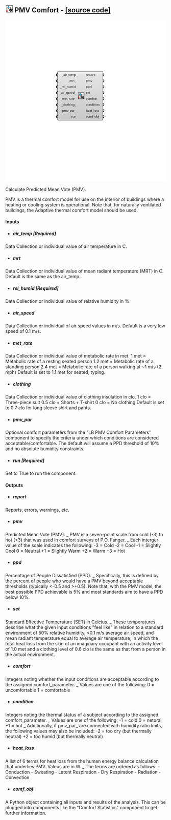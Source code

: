 ## ![](../../images/icons/PMV_Comfort.png) PMV Comfort - [[source code]](https://github.com/ladybug-tools/ladybug-grasshopper/blob/master/ladybug_grasshopper/src//LB%20PMV%20Comfort.py)

![](../../images/components/PMV_Comfort.png)

Calculate Predicted Mean Vote (PMV).
 

PMV is a thermal comfort model for use on the interior of buildings
 where a heating or cooling system is operational.
 Note that, for naturally ventilated buildings, the Adaptive thermal
 comfort model should be used.
 



#### Inputs
* ##### air_temp [Required]
Data Collection or individual value of air temperature in C. 
* ##### mrt 
Data Collection or individual value of mean radiant temperature (MRT) in C. Default is the same as the air_temp.. 
* ##### rel_humid [Required]
Data Collection or individual value of relative humidity in %. 
* ##### air_speed 
Data Collection or individual of air speed values in m/s. Default is a very low speed of 0.1 m/s. 
* ##### met_rate 
Data Collection or individual value of metabolic rate in met. 
1 met = Metabolic rate of a resting seated person 1.2 met = Metabolic rate of a standing person 2.4 met = Metabolic rate of a person walking at ~1 m/s (2 mph) Default is set to 1.1 met for seated, typing. 
* ##### clothing 
Data Collection or individual value of clothing insulation in clo. 
1 clo = Three-piece suit 0.5 clo = Shorts + T-shirt 0 clo = No clothing Default is set to 0.7 clo for long sleeve shirt and pants. 
* ##### pmv_par 
Optional comfort parameters from the "LB PMV Comfort Parameters" component to specify the criteria under which conditions are considered acceptable/comfortable. The default will assume a PPD threshold of 10% and no absolute humidity constraints. 
* ##### run [Required]
Set to True to run the component. 

#### Outputs
* ##### report
Reports, errors, warnings, etc.
* ##### pmv
Predicted Mean Vote (PMV). _ PMV is a seven-point scale from cold (-3) to hot (+3) that was used in comfort surveys of P.O. Fanger. _ Each interger value of the scale indicates the following: -3 = Cold -2 = Cool -1 = Slightly Cool 0 = Neutral +1 = Slightly Warm +2 = Warm +3 = Hot
* ##### ppd
Percentage of People Dissatisfied (PPD). _ Specifically, this is defined by the percent of people who would have a PMV beyond acceptable thresholds (typically <-0.5 and >+0.5). Note that, with the PMV model, the best possible PPD achievable is 5% and most standards aim to have a PPD below 10%.
* ##### set
Standard Effective Temperature (SET) in Celcius. _ These temperatures describe what the given input conditions "feel like" in relation to a standard environment of 50% relative humidity, <0.1 m/s average air speed, and mean radiant temperature equal to average air temperature, in which the total heat loss from the skin of an imaginary occupant with an activity level of 1.0 met and a clothing level of 0.6 clo is the same as that from a person in the actual environment.
* ##### comfort
Integers noting whether the input conditions are acceptable according to the assigned comfort_parameter. _ Values are one of the following: 0 = uncomfortable 1 = comfortable
* ##### condition
Integers noting the thermal status of a subject according to the assigned comfort_parameter. _ Values are one of the following: -1 = cold 0 = netural +1 = hot _ Additionally, if pmv_par_ are connected with humidity ratio lmits, the following values may also be included: -2 = too dry (but thermally neutral) +2 = too humid (but thermally neutral)
* ##### heat_loss
A list of 6 terms for heat loss from the human energy balance calculation that underlies PMV. Valeus are in W. _ The terms are ordered as follows: - Conduction - Sweating - Latent Respiration - Dry Respiration - Radiation - Convection
* ##### comf_obj
A Python object containing all inputs and results of the analysis.  This can be plugged into components like the "Comfort Statistics" component to get further information.